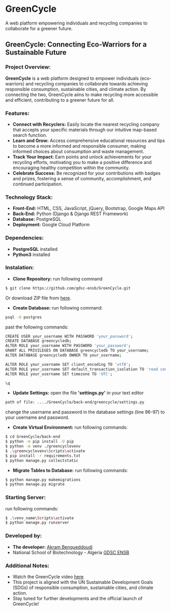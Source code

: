 # GreenCycle
A web platform empowering individuals and recycling companies to collaborate for a greener future.
## GreenCycle: Connecting Eco-Warriors for a Sustainable Future
### Project Overview:

**GreenCycle** is a web platform designed to empower individuals (eco-warriors) and recycling companies to collaborate towards achieving responsible consumption, sustainable cities, and climate action. By connecting the two, GreenCycle aims to make recycling more accessible and efficient, contributing to a greener future for all.

### Features:

- **Connect with Recyclers:** Easily locate the nearest recycling company that accepts your specific materials through our intuitive map-based search function.
- **Learn and Grow:** Access comprehensive educational resources and tips to become a more informed and responsible consumer, making informed choices about consumption and waste management.
- **Track Your Impact:** Earn points and unlock achievements for your recycling efforts, motivating you to make a positive difference and encouraging healthy competition within the community.
- **Celebrate Success:** Be recognized for your contributions with badges and prizes, fostering a sense of community, accomplishment, and continued participation.
### Technology Stack:

- **Front-End:** HTML, CSS, JavaScript, jQuery, Bootstrap, Google Maps API
- **Back-End:** Python (Django & Django REST Framework)
- **Database:** PostgreSQL
- **Deployment:** Google Cloud Platform
### Dependencies:
- **PostgreSQL** installed
- **Python3** installed

### Instalation:
- **Clone Repository:** 
run following command
```bash
$ git clone https://github.com/gdsc-ensb/GreenCycle.git
```
Or download ZIP file from [here](https://github.com/gdsc-ensb/GreenCycle/).
- **Create Database:**
run following command:
```bash
psql -U postgres
```
past the following commands:
```bash
CREATE USER your_username WITH PASSWORD 'your_password';
CREATE DATABASE greencycledb;
ALTER ROLE your_username WITH PASSWORD 'your_password';
GRANT ALL PRIVILEGES ON DATABASE greencycledb TO your_username;
ALTER DATABASE greencycledb OWNER TO your_username;

ALTER ROLE your_username SET client_encoding TO 'utf8';
ALTER ROLE your_username SET default_transaction_isolation TO 'read committed';
ALTER ROLE your_username SET timezone TO 'UTC';

\q
```
- **Update Settings:**
open the file **'settings.py'** in your text editor
```bash
path of file: ..../GreenCycle/back-end/greencycle/settings.py
```
change the username and password in the database settings (line 96-97) to your username and password.
- **Create Virtual Environment:**
run following commands:
```bash
$ cd GreenCycle/back-end
$ python -m pip install -U pip
$ python -m venv ./greencyclevenv
$ .\greencyclevenv\Scripts\activate
$ pip install -r requirements.txt
$ python manage.py collectstatic
```
- **Migrate Tables to Database:**
run following commands:
```bash
$ python manage.py makemigrations
$ python manage.py migrate
```

### Starting Server:
run following commands:
```bash
$ .\venv_name\Scripts\activate
$ python manage.py runserver
```

### Developed by:

- **The developer:** [Akram Bengueddoudj](https://github.com/akrambengueddoudj)
- National School of Biotechnology - Algeria [GDSC ENSB](https://github.com/gdsc-ensb/)
### Additional Notes:

- Watch the GreenCycle video [here]()
- This project is aligned with the UN Sustainable Development Goals (SDGs) of responsible consumption, sustainable cities, and climate action.
- Stay tuned for further developments and the official launch of GreenCycle!
